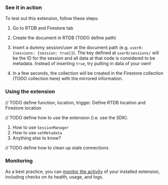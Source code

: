 ### See it in action

To test out this extension, follow these steps:

1.  Go to RTDB and Firestore tab

1.  Create the document in RTDB (TODO define path)

1.  Insert a dummy session/user at the document path (e.g. `user0: {sessions: {session: true}}`). The key defined at `user0/sessions/` will be the ID for the session and all data at that node is considered to be metadata. Instead of inserting `true`, try putting in data of your own!

1.  In a few seconds, the collection will be created in the Firestore collection (TODO collection here) with the mirrored information.

### Using the extension

// TODO define function, location, trigger. Define RTDB location and Firestore location

// TODO define how to use the extension (i.e. use the SDK). 
1. How to use `SessionManager`
1. How to use `setMetadata`
1. Anything else to know?

// TODO define how to clean up stale connections

### Monitoring

As a best practice, you can [monitor the activity](https://firebase.google.com/docs/extensions/manage-installed-extensions#monitor) of your installed extension, including checks on its health, usage, and logs.